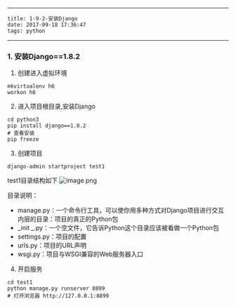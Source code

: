 
---
    title: 1-9-2-安装Django
    date: 2017-09-18 17:36:47
    tags: python
---
### 1. 安装Django==1.8.2
1. 创建进入虚拟环境
```
mkvirtualenv h6
workon h6
```
2. 进入项目根目录,安装Django
```
cd python3
pip install django==1.8.2
# 查看安装
pip freeze
```
3. 创建项目
```
django-admin startproject test1
```
test1目录结构如下
![image.png](https://upload-images.jianshu.io/upload_images/5809200-74def9c6eb11af90.png?imageMogr2/auto-orient/strip%7CimageView2/2/w/1240)

目录说明：
* manage.py：一个命令行工具，可以使你用多种方式对Django项目进行交互内层的目录：项目的真正的Python包
* _init _.py：一个空文件，它告诉Python这个目录应该被看做一个Python包
* settings.py：项目的配置
* urls.py：项目的URL声明
* wsgi.py：项目与WSGI兼容的Web服务器入口
4. 开启服务
```
cd test1
python manage.py runserver 8899
# 打开浏览器 http://127.0.0.1:8899
```
